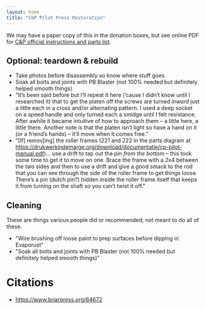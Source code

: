 ```yaml
---
layout: home
title: "C&P Pilot Press Restoration"
---
```


We may have a paper copy of this in the donation boxes, but see online PDF for [C&P official instructions and parts list](https://drukwerkindemarge.org/download/documentatie/cp-pilot-manual.pdf).

## Optional: teardown & rebuild
- Take photos before disassembly so know where stuff goes
- Soak all bolts and joints with PB Blaster (not 100% needed but definitely helped smooth things) 
- "It’s been said before but I’ll repeat it here (‘cause I didn’t know until I researched it) that to get the platen off the screws are turned *inward* just a little each in a cross and/or alternating pattern. I used a deep socket on a speed handle and only turned each a smidge until I felt resistance. After awhile it became intuitive of how to approach them – a little here, a little there. Another note is that the platen isn’t light so have a hand on it (or a friend’s hands) – it’ll move when it comes free."
- "[If] remov[ing] the roller frames (221 and 222 in the parts diagram at https://drukwerkindemarge.org/download/documentatie/cp-pilot-manual.pdf)... use a drift to tap out the pin *from the bottom* – this took some time to get it to move on one. Brace the frame with a 2x4 between the two sides and then to use a drift and give a good smack to the rod that you can see through the side of the roller frame to get things loose. There’s a pin (dutch pin?) hidden inside the roller frame itself that keeps it from turning on the shaft so you can’t twist it off."

## Cleaning
These are things various people did or recommended; not meant to do all of these.
- "Wire brushing off loose paint to prep surfaces before dipping in Evaporust"
- "Soak all bolts and joints with PB Blaster (not 100% needed but definitely helped smooth things)"



# Citations
* https://www.briarpress.org/64672
